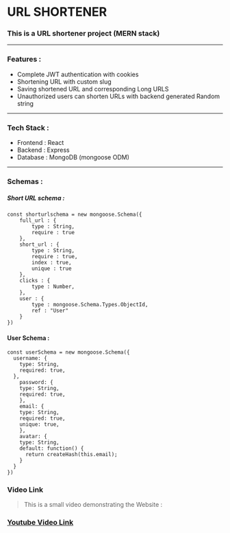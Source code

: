 # URL SHORTENER 

### This is a URL shortener project (MERN stack)
 
________________ 

### Features : 

- Complete JWT authentication with cookies
- Shortening URL with custom slug
- Saving shortened URL and corresponding Long URLS
- Unauthorized users can shorten URLs with backend generated Random string

___________
###   Tech Stack : 

- Frontend : React 
- Backend : Express
- Database : MongoDB (mongoose ODM)

___________

### Schemas :

##### Short URL schema : 
```
const shorturlschema = new mongoose.Schema({
    full_url : {
        type : String,
        require : true
    },
    short_url : {
        type : String,
        require : true,
        index : true,
        unique : true
    },
    clicks : {
        type : Number,
    },
    user : {
        type : mongoose.Schema.Types.ObjectId,
        ref : "User"
    }
})

```


#### User Schema : 
```
const userSchema = new mongoose.Schema({
  username: {    
    type: String,
    required: true,
  },
    password: {
    type: String,
    required: true, 
    },
    email: {
    type: String,   
    required: true,
    unique: true,
    },
    avatar: {
    type: String,
    default: function() {
      return createHash(this.email);
    }
  }
})

```

### Video Link 
> This  is a small video demonstrating the Website : 



### [Youtube Video Link](https://youtu.be/bqTt_j-l3vM)

